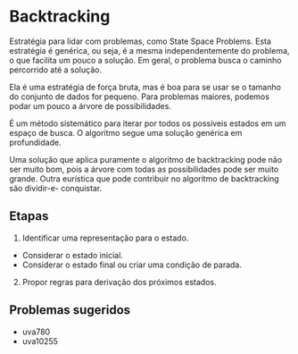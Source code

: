 # Backtracking

Estratégia para lidar com problemas, como State Space Problems. Esta estratégia
é genérica, ou seja, é a mesma independentemente do problema, o que facilita um
pouco a solução. Em geral, o problema busca o caminho percorrido até a solução.

Ela é uma estratégia de força bruta, mas é boa para se usar se o tamanho do
conjunto de dados for pequeno. Para problemas maiores, podemos podar um pouco
a árvore de possibilidades.

É um método sistemático para iterar por todos os possíveis estados em um espaço
de busca. O algoritmo segue uma solução genérica em profundidade.

Uma solução que aplica puramente o algoritmo de backtracking pode não ser muito
bom, pois a árvore com todas as possibilidades pode ser muito grande. Outra
eurística que pode contribuir no algoritmo de backtracking são dividir-e-
conquistar.

Etapas
------

1. Identificar uma representação para o estado.
  + Considerar o estado inicial.
  + Considerar o estado final ou criar uma condição de parada.
2. Propor regras para derivação dos próximos estados.

Problemas sugeridos
-------------------
+ uva780
+ uva10255
